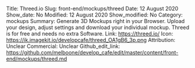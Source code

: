 Title: Threed.io
Slug: front-end/mockups/threed
Date: 12 August 2020
Show_date: No
Modified: 12 August 2020
Show_modified: No
Category: mockups
Summary: Generate 3D Mockups right in your Browser. Upload your design, adjust settings and download your individual mockup. Threed is for free and needs no extra Software.
Link: https://threed.io/
Icon: https://ik.imagekit.io/developcafe/threed_OA1gB6_3p.png
Attribution: Unclear
Commercial: Unclear
Github_edit_link: https://github.com/melboone/develop_cafe/edit/master/content/front-end/mockups/threed.md